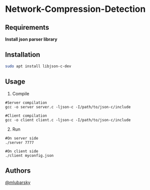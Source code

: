 # Network-Compression-Detection

## Requirements

**Install json parser library**

## Installation

```bash
sudo apt install libjson-c-dev
```
## Usage

1) Compile 
```
#Server compilation
gcc -o server server.c -ljson-c -I/path/to/json-c/include

#Client compilation
gcc -o client client.c -ljson-c -I/path/to/json-c/include
```
2) Run 
```
#On server side
./server 7777

#On client side
./client myconfig.json
```

## Authors

[@mlubarsky](https://github.com/mlubarsky)
